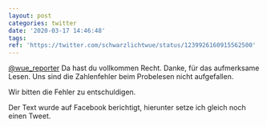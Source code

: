 ```yaml
---
layout: post
categories: twitter
date: '2020-03-17 14:46:48'
tags: 
ref: 'https://twitter.com/schwarzlichtwue/status/1239926160915562500'
---
```

[@wue_reporter](https://twitter.com/wue_reporter) Da hast du vollkommen Recht. Danke, für das aufmerksame Lesen. Uns sind die Zahlenfehler beim Probelesen nicht aufgefallen. 



Wir bitten die Fehler zu entschuldigen. 

Der Text wurde auf Facebook berichtigt, hierunter setze ich gleich noch einen Tweet.